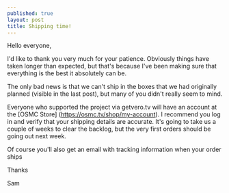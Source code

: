 ```yaml
---
published: true
layout: post
title: Shipping time!
---
```

Hello everyone,

I'd like to thank you very much for your patience. Obviously things have taken longer than expected, but that's because I've been making sure that everything is the best it absolutely can be.

The only bad news is that we can't ship in the boxes that we had originally planned (visible in the last post), but many of you didn't really seem to mind.

Everyone who supported the project via getvero.tv will have an account at the [OSMC Store] (https://osmc.tv/shop/my-account). I recommend you log in and verify that your shipping details are accurate. It's going to take us a couple of weeks to clear the backlog, but the very first orders should be going out next week. 

Of course you'll also get an email with tracking information when your order ships

Thanks

Sam

